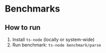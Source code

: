 # Benchmarks

## How to run

1. Install `ts-node` (locally or system-wide)
2. Run benchmark: `ts-node benchmark/parse`

